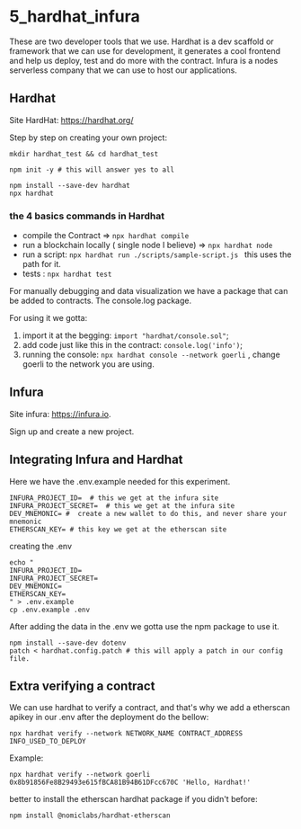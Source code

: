 # 5_hardhat_infura

These are two developer tools that we use. Hardhat is a dev scaffold or framework that we can use for development, it generates a cool frontend and help us deploy, test and do more with the contract. Infura is a nodes serverless company that we can use to host our applications.

## Hardhat

Site HardHat: https://hardhat.org/

Step by step on creating your own project:

```
mkdir hardhat_test && cd hardhat_test

npm init -y # this will answer yes to all

npm install --save-dev hardhat
npx hardhat
```
### the 4 basics commands in Hardhat

- compile the Contract => `npx hardhat compile`
- run a blockchain locally ( single node I believe) => `npx hardhat node`
- run a script: `npx hardhat run ./scripts/sample-script.js ` this uses the path for it.
- tests : `npx hardhat test`

For manually debugging and data visualization we have a package that can be added to contracts. The console.log package.

For using it we gotta: 
     
   1) import it at the begging: `import "hardhat/console.sol"`; 
   2) add code just like this in the contract: `console.log('info')`;
   3) running the console: `npx hardhat console --network goerli` , change goerli to the network you are using.


## Infura

Site infura: https://infura.io.

Sign up and create a new project.


## Integrating Infura and Hardhat

Here we have the .env.example needed for this experiment.

```.env.example
INFURA_PROJECT_ID=  # this we get at the infura site
INFURA_PROJECT_SECRET=  # this we get at the infura site
DEV_MNEMONIC= #  create a new wallet to do this, and never share your mnemonic
ETHERSCAN_KEY= # this key we get at the etherscan site
```

creating the .env

```
echo "
INFURA_PROJECT_ID=
INFURA_PROJECT_SECRET=
DEV_MNEMONIC=
ETHERSCAN_KEY=
" > .env.example
cp .env.example .env
```

After adding the data in the .env we gotta use the npm package to use it.

```
npm install --save-dev dotenv
patch < hardhat.config.patch # this will apply a patch in our config file.
```

## Extra verifying a contract

We can use hardhat to verify a contract, and that's why we add a etherscan apikey in our .env after the deployment do the bellow:

`npx hardhat verify --network NETWORK_NAME CONTRACT_ADDRESS INFO_USED_TO_DEPLOY`

Example:

`npx hardhat verify --network goerli 0x8b91856Fe8B29493e615fBCA81B94B61DFcc670C 'Hello, Hardhat!'`

better to install the etherscan hardhat package if you didn't before:

`npm install @nomiclabs/hardhat-etherscan`